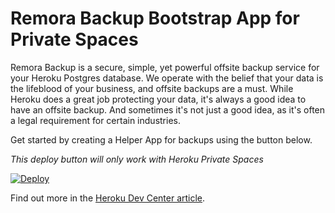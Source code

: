 # Remora Backup Bootstrap App for Private Spaces

Remora Backup is a secure, simple, yet powerful offsite backup service for your Heroku Postgres database. We operate with the belief that your data is the lifeblood of your business, and offsite backups are a must. While Heroku does a great job protecting your data, it's always a good idea to have an offsite backup. And sometimes it's not just a good idea, as it's often a legal requirement for certain industries.

Get started by creating a Helper App for backups using the button below.

*This deploy button will only work with Heroku Private Spaces*

[![Deploy](https://www.herokucdn.com/deploy/button.svg)](https://www.heroku.com/deploy/?template=https://github.com/RemoraSoft/remora-backup-bootstrap/tree/private-space-dyno)

Find out more in the [Heroku Dev Center article](https://devcenter.heroku.com/articles/remora-backup).
